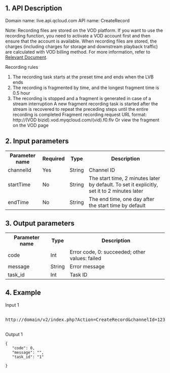 ## 1. API Description

Domain name: live.api.qcloud.com
API name: CreateRecord

Note: Recording files are stored on the VOD platform. If you want to use the recording function, you need to activate a VOD account first and then ensure that the account is available. When recording files are stored, the charges (including charges for storage and downstream playback traffic) are calculated with VOD billing method. For more information, refer to [Relevant Document](http://tcecqpoc.fsphere.cn/doc/product/266/%E4%BB%B7%E6%A0%BC%E6%80%BB%E8%A7%88).

Recording rules
1) The recording task starts at the preset time and ends when the LVB ends
2) The recording is fragmented by time, and the longest fragment time is 0.5 hour
3) The recording is stopped and a fragment is generated in case of a stream interruption
A new fragment recording task is started after the stream is recovered to repeat the preceding steps until the entire recording is completed
Fragment recording request URL format: http://(VOD bizid).vod.myqcloud.com/(vid).f0.flv
Or view the fragment on the VOD page

## 2. Input parameters
</b></th>
<table class="t"><tbody><tr>
<th><b>Parameter name</b></th>
<th><b>Required</b></th>
<th><b>Type</b></th>
<th><b>Description</b></th>
<tr>
<td> channelId
<td> Yes
<td> String
<td> Channel ID
<tr>
<td> startTime
<td> No
<td> String
<td> The start time, 2 minutes later by default. To set it explicitly, set it to 2 minutes later
<tr>
<td> endTime
<td> No
<td> String
<td> The end time, one day after the start time by default</font>
<tr>

</tbody></table>


</b></th>

## 3. Output parameters
</b></th>
<table class="t"><tbody><tr>
<th><b>Parameter name</b></th>
<th><b>Type</b></th>
<th><b>Description</b></th>
<tr>
<td> code
<td> Int
<td> Error code, 0: succeeded; other values: failed
<tr>
<td> message
<td> String
<td> Error message
<tr>
<td> task_id
<td> Int
<td> Task ID
</tbody></table>

</b></th>

## 4. Example

Input 1
<pre>

http://domain/v2/index.php?Action=CreateRecord&channelId=123&start_time=2016-01-21 12:00:00&<a href="http://tcecqpoc.fsphere.cn/doc/api/229/6976">Public Request Parameters</a>

</pre>

Output 1
```
{
   "code": 0,
   "message": "",
   "task_id": "1"

}

```


